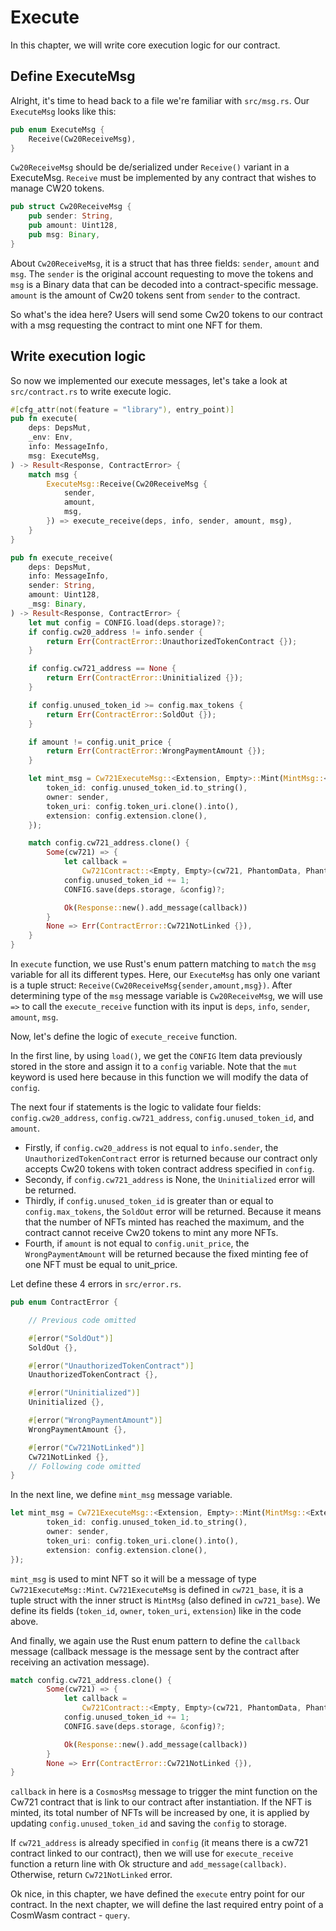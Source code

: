 # Execute
In this chapter, we will write core execution logic for our contract.

## Define ExecuteMsg
Alright, it's time to head back to a file we're familiar with `src/msg.rs`. Our `ExecuteMsg` looks like this:

```rust title=src/msg.rs
pub enum ExecuteMsg {
    Receive(Cw20ReceiveMsg),
}
```

`Cw20ReceiveMsg` should be de/serialized under `Receive()` variant in a ExecuteMsg. `Receive` must be implemented by any contract that wishes to manage CW20 tokens.

```rust
pub struct Cw20ReceiveMsg {
    pub sender: String,
    pub amount: Uint128,
    pub msg: Binary,
}
```

About `Cw20ReceiveMsg`, it is a struct that has three fields: `sender`, `amount` and `msg`. The `sender` is the original account requesting to move the tokens and `msg` is a Binary data that can be decoded into a contract-specific message. `amount` is the amount of Cw20 tokens sent from `sender` to the contract.

So what's the idea here? Users will send some Cw20 tokens to our contract with a msg requesting the contract to mint one NFT for them.

## Write execution logic
So now we implemented our execute messages, let's take a look at `src/contract.rs` to write execute logic.

```rust title=src/contract.rs
#[cfg_attr(not(feature = "library"), entry_point)]
pub fn execute(
    deps: DepsMut,
    _env: Env,
    info: MessageInfo,
    msg: ExecuteMsg,
) -> Result<Response, ContractError> {
    match msg {
        ExecuteMsg::Receive(Cw20ReceiveMsg {
            sender,
            amount,
            msg,
        }) => execute_receive(deps, info, sender, amount, msg),
    }
}

pub fn execute_receive(
    deps: DepsMut,
    info: MessageInfo,
    sender: String,
    amount: Uint128,
    _msg: Binary,
) -> Result<Response, ContractError> {
    let mut config = CONFIG.load(deps.storage)?;
    if config.cw20_address != info.sender {
        return Err(ContractError::UnauthorizedTokenContract {});
    }

    if config.cw721_address == None {
        return Err(ContractError::Uninitialized {});
    }

    if config.unused_token_id >= config.max_tokens {
        return Err(ContractError::SoldOut {});
    }

    if amount != config.unit_price {
        return Err(ContractError::WrongPaymentAmount {});
    }

    let mint_msg = Cw721ExecuteMsg::<Extension, Empty>::Mint(MintMsg::<Extension> {
        token_id: config.unused_token_id.to_string(),
        owner: sender,
        token_uri: config.token_uri.clone().into(),
        extension: config.extension.clone(),
    });

    match config.cw721_address.clone() {
        Some(cw721) => {
            let callback =
                Cw721Contract::<Empty, Empty>(cw721, PhantomData, PhantomData).call(mint_msg)?;
            config.unused_token_id += 1;
            CONFIG.save(deps.storage, &config)?;

            Ok(Response::new().add_message(callback))
        }
        None => Err(ContractError::Cw721NotLinked {}),
    }
}
```

In `execute` function, we use Rust's enum pattern matching to `match` the `msg` variable for all its different types. Here, our `ExecuteMsg` has only one variant is a tuple struct: `Receive(Cw20ReceiveMsg{sender,amount,msg})`. After determining type of the `msg` message variable is `Cw20ReceiveMsg`, we will use `=>` to call the `execute_receive` function with its input is `deps`, `info`, `sender`, `amount`, `msg`.

Now, let's define the logic of `execute_receive` function. 

In the first line, by using `load()`, we get the `CONFIG` Item data previously stored in the store and assign it to a `config` variable. Note that the `mut` keyword is used here because in this function we will modify the data of `config`.

The next four if statements is the logic to validate four fields: `config.cw20_address`, `config.cw721_address`, `config.unused_token_id`, and `amount`.
 - Firstly, if `config.cw20_address` is not equal to `info.sender`, the `UnauthorizedTokenContract` error is returned because our contract only accepts Cw20 tokens with token contract address specified in `config`.
 - Secondy, if `config.cw721_address` is None, the `Uninitialized` error will be returned. 
 - Thirdly, if `config.unused_token_id` is greater than or equal to `config.max_tokens`, the `SoldOut` error will be returned. Because it means that the number of NFTs minted has reached the maximum, and the contract cannot receive Cw20 tokens to mint any more NFTs.
 - Fourth, if `amount` is not equal to `config.unit_price`, the `WrongPaymentAmount` will be returned because the fixed minting fee of one NFT must be equal to unit_price.
 
 Let define these 4 errors in `src/error.rs`.

```rust title=src/error.rs
pub enum ContractError {

    // Previous code omitted

    #[error("SoldOut")]
    SoldOut {},

    #[error("UnauthorizedTokenContract")]
    UnauthorizedTokenContract {},

    #[error("Uninitialized")]
    Uninitialized {},

    #[error("WrongPaymentAmount")]
    WrongPaymentAmount {},

    #[error("Cw721NotLinked")]
    Cw721NotLinked {},
    // Following code omitted
}
```

In the next line, we define `mint_msg` message variable.

```rust
let mint_msg = Cw721ExecuteMsg::<Extension, Empty>::Mint(MintMsg::<Extension> {
        token_id: config.unused_token_id.to_string(),
        owner: sender,
        token_uri: config.token_uri.clone().into(),
        extension: config.extension.clone(),
});
```

`mint_msg` is used to mint NFT so it will be a message of type `Cw721ExecuteMsg::Mint`. `Cw721ExecuteMsg` is defined in `cw721_base`, it is a tuple struct with the inner struct is `MintMsg` (also defined in `cw721_base`). We define its fields (`token_id`, `owner`, `token_uri`, `extension`) like in the code above.

And finally, we again use the Rust enum pattern to define the `callback` message (callback message is the message sent by the contract after receiving an activation message).

```rust
match config.cw721_address.clone() {
        Some(cw721) => {
            let callback =
                Cw721Contract::<Empty, Empty>(cw721, PhantomData, PhantomData).call(mint_msg)?;
            config.unused_token_id += 1;
            CONFIG.save(deps.storage, &config)?;

            Ok(Response::new().add_message(callback))
        }
        None => Err(ContractError::Cw721NotLinked {}),
}
```

`callback` in here is a `CosmosMsg` message to trigger the mint function on the Cw721 contract that is link to our contract after instantiation. If the NFT is minted, its total number of NFTs will be increased by one, it is applied by updating `config.unused_token_id` and saving the `config` to storage.

If `cw721_address` is already specified in `config` (it means there is a cw721 contract linked to our contract), then we will use for `execute_receive` function a return line with Ok structure and `add_message(callback)`.  Otherwise, return `Cw721NotLinked` error.

Ok nice, in this chapter, we have defined the `execute` entry point for our contract. In the next chapter, we will define the last required entry point of a CosmWasm contract - `query`.
